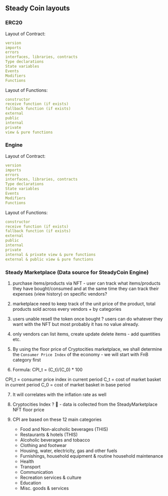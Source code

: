 ## Steady Coin layouts

### ERC20
Layout of Contract:

```yaml
version
imports
errors
interfaces, libraries, contracts
Type declarations
State variables
Events
Modifiers
Functions
```

Layout of Functions:

```yaml
constructor
receive function (if exists)
fallback function (if exists)
external
public
internal
private
view & pure functions
```

### Engine
Layout of Contract:

```yaml
version
imports
errors
interfaces, libraries, contracts
Type declarations
State variables
Events
Modifiers
Functions
```

Layout of Functions:

```yaml
constructor
receive function (if exists)
fallback function (if exists)
external
public
internal
private
internal & private view & pure functions
external & public view & pure functions
```

### Steady Marketplace (Data source for SteadyCoin Engine)

1. purchase items/products via NFT - user can track what items/products they have bought/consumed and at the same time they can track their expenses (view history) on specific vendors?

2. marketplace need to keep track of the unit price of the product, total products sold across every vendors + by categories

3. users unable resell the token once bought ? users can do whatever they want with the NFT but most probably it has no value already.

4. only vendors can list items, create update delete items - add quantities etc. 

5. By using the floor price of Cryptocities marketplace, we shall determine the `Consumer Price Index` of the economy - we will start with FnB category first 

6. Formula: CPI_t = (C_t)/(C_0) * 100

CPI_t	=	consumer price index in current period
C_t	=	cost of market basket in current period
C_0	=	cost of market basket in base period

7. It will correlates with the inflation rate as well

8. Cryptocities Index ? 👀  - data is collected from the SteadyMarketplace NFT floor price

9. CPI are based on these 12 main categories
    - Food and Non-alcoholic beverages (THIS)
    - Restaurants & hotels (THIS)
    - Alcoholic beverages and tobacco
    - Clothing and footwear
    - Housing, water, electricity, gas and other fuels
    - Furnishings, household equipment & routine household maintenance
    - Health
    - Transport
    - Communication
    - Recreation services & culture
    - Education
    - Misc. goods & services